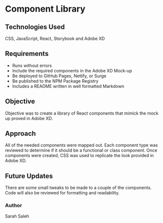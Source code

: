 # Component Library

## Technologies Used

CSS, JavaScript, React, Storybook and Adobe XD


## Requirements

- Runs without errors
- Include the required components in the Adobe XD Mock-up
- Be deployed to GitHub Pages, Netlify, or Surge
- Be published to the NPM Package Registry
- Includes a README written in well formatted Markdown 

## Objective

Objective was to create a library of React components that mimick the mock up proved in Adobe XD.

## Approach

All of the needed components were mapped out.  Each component type was reviewed to determine if it should be a functional or class component.  Once components were created, CSS was used to replicate the look provided in Adobe XD.

## Future Updates

There are some small tweaks to be made to a couple of the components.  Code will also be reviewed for formatting and readability.

### Author

Sarah Saleh


